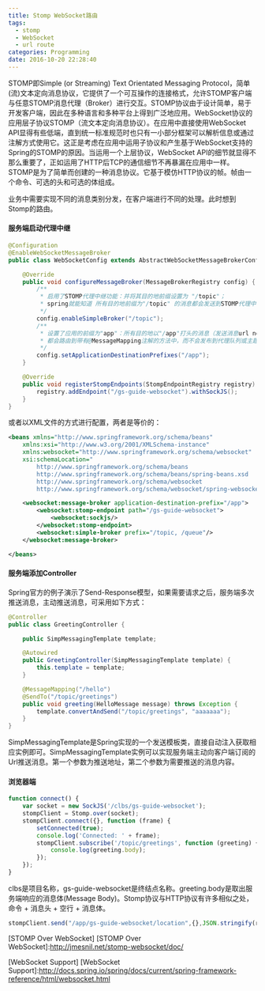 ```yaml
---
title: Stomp WebSocket路由
tags:
  - stomp
  - WebSocket
  - url route
categories: Programming
date: 2016-10-20 22:28:40
---
```



STOMP即Simple (or Streaming) Text Orientated Messaging Protocol，简单(流)文本定向消息协议，它提供了一个可互操作的连接格式，允许STOMP客户端与任意STOMP消息代理（Broker）进行交互。STOMP协议由于设计简单，易于开发客户端，因此在多种语言和多种平台上得到广泛地应用。WebSocket协议的应用层子协议STOMP（流文本定向消息协议）。在应用中直接使用WebSocket API显得有些低端，直到统一标准规范时也只有一小部分框架可以解析信息或通过注解方式使用它。这正是考虑在应用中运用子协议和产生基于WebSocket支持的Spring的STOMP的原因。当运用一个上层协议，WebSocket API的细节就显得不那么重要了，正如运用了HTTP后TCP的通信细节不再暴漏在应用中一样。STOMP是为了简单而创建的一种消息协议。它基于模仿HTTP协议的帧。帧由一个命令、可选的头和可选的体组成。

<!-- more -->

业务中需要实现不同的消息类别分发，在客户端进行不同的处理。此时想到Stomp的路由。

#### 服务端启动代理中继



```Java
@Configuration
@EnableWebSocketMessageBroker
public class WebSocketConfig extends AbstractWebSocketMessageBrokerConfigurer {

    @Override
    public void configureMessageBroker(MessageBrokerRegistry config) {
        /**
         * 启用了STOMP代理中继功能：并将其目的地前缀设置为 "/topic"；
         * spring就能知道 所有目的地前缀为"/topic" 的消息都会发送到STOMP代理中；
         */
        config.enableSimpleBroker("/topic");
        /**
         * 设置了应用的前缀为"app"：所有目的地以"/app"打头的消息（发送消息url not连接url）
         * 都会路由到带有@MessageMapping注解的方法中，而不会发布到代理队列或主题中；
         */
        config.setApplicationDestinationPrefixes("/app");
    }

    @Override
    public void registerStompEndpoints(StompEndpointRegistry registry) {
        registry.addEndpoint("/gs-guide-websocket").withSockJS();
    }
}
```

或者以XML文件的方式进行配置，两者是等价的：

```XML
<beans xmlns="http://www.springframework.org/schema/beans"
    xmlns:xsi="http://www.w3.org/2001/XMLSchema-instance"
    xmlns:websocket="http://www.springframework.org/schema/websocket"
    xsi:schemaLocation="
        http://www.springframework.org/schema/beans
        http://www.springframework.org/schema/beans/spring-beans.xsd
        http://www.springframework.org/schema/websocket
        http://www.springframework.org/schema/websocket/spring-websocket.xsd">

    <websocket:message-broker application-destination-prefix="/app">
        <websocket:stomp-endpoint path="/gs-guide-websocket">
            <websocket:sockjs/>
        </websocket:stomp-endpoint>
        <websocket:simple-broker prefix="/topic, /queue"/>
    </websocket:message-broker>

</beans>
```

#### 服务端添加Controller

Spring官方的例子演示了Send-Response模型，如果需要请求之后，服务端多次推送消息，主动推送消息，可采用如下方式：

```Java
@Controller
public class GreetingController {

    public SimpMessagingTemplate template;

    @Autowired
    public GreetingController(SimpMessagingTemplate template) {
        this.template = template;
    }

    @MessageMapping("/hello")
    @SendTo("/topic/greetings")
    public void greeting(HelloMessage message) throws Exception {
        template.convertAndSend("/topic/greetings", "aaaaaaa");
    }
}
```

SimpMessagingTemplate是Spring实现的一个发送模板类，直接自动注入获取相应实例即可。SimpMessagingTemplate实例可以实现服务端主动向客户端订阅的Url推送消息。第一个参数为推送地址，第二个参数为需要推送的消息内容。

#### 浏览器端

```Javascript
function connect() {
    var socket = new SockJS('/clbs/gs-guide-websocket');
    stompClient = Stomp.over(socket);
    stompClient.connect({}, function (frame) {
        setConnected(true);
        console.log('Connected: ' + frame);
        stompClient.subscribe('/topic/greetings', function (greeting) {
            console.log(greeting.body);
        });        
    });
}
```

clbs是项目名称，gs-guide-websocket是终结点名称。greeting.body是取出服务端响应的消息体(Message Body)。Stomp协议与HTTP协议有许多相似之处，命令 + 消息头 + 空行 + 消息体。

```Javascript
stompClient.send("/app/gs-guide-websocket/location",{},JSON.stringify(requestStr));
```


[STOMP Over WebSocket]
[STOMP Over WebSocket]:http://jmesnil.net/stomp-websocket/doc/

[WebSocket Support]
[WebSocket Support]:http://docs.spring.io/spring/docs/current/spring-framework-reference/html/websocket.html
